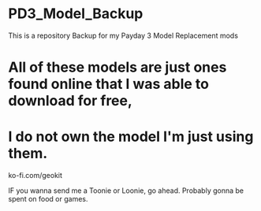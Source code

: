 # PD3_Model_Backup
This is a repository Backup for my Payday 3 Model Replacement mods

# All of these models are just ones found online that I was able to download for free,
# I do not own the model I'm just using them.

ko-fi.com/geokit

IF you wanna send me a Toonie or Loonie, go ahead.
Probably gonna be spent on food or games.
